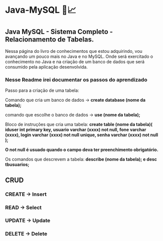 # Java-MySQL 📖📈
<h2>Java MySQL - Sistema Completo - Relacionamento de Tabelas.</h2>

Nessa página do livro de conhecimentos que estou adquirindo, vou avançando um pouco mais no Java e no MySQL. Onde será exercitado 
o conhecimento no Java e na criação de um banco de dados que será consumido pela aplicação desenvolvida.

<h3>Nesse Readme irei documentar os passos do aprendizado</h3>

Passo para a criação de uma tabela:

Comando que cria um banco de dados -> **create database (nome da tabela);**

comando que escolhe o banco de dados -> **use (nome da tabela);**

Bloco de instruções que cria uma tabela: 
**create table (nome da tabela)(
iduser int primary key,
usuario varchar (xxxx) not null,
fone varchar (xxxx),
login varchar (xxxx) not null unique,
senha varchar (xxxx) not null
);**

**O not null é usuado quando o campo deva ter preenchimento obrigatório.**

Os comandos que descrevem a tabela: **describe (nome da tabela); e desc tbusuarios;**

<h2>CRUD</h2>
<h3>CREATE -> Insert</h3>
<h3>READ -> Select</h3>
<h3>UPDATE -> Update</h3>
<h3>DELETE -> Delete</h3>






